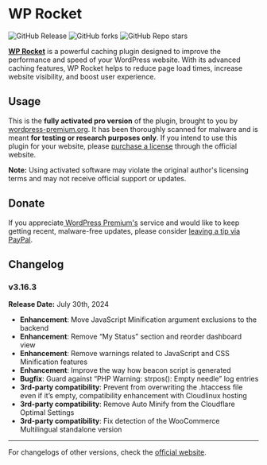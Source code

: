 # WP Rocket

![GitHub Release](https://img.shields.io/github/v/release/wordpress-premium/wp-rocket) ![GitHub forks](https://img.shields.io/github/forks/wordpress-premium/wp-rocket?style=flat) ![GitHub Repo stars](https://img.shields.io/github/stars/wordpress-premium/wp-rocket?style=flat)

[**WP Rocket**](https://wp-rocket.me/) is a powerful caching plugin designed to improve the performance and speed of your WordPress website. With its advanced caching features, WP Rocket helps to reduce page load times, increase website visibility, and boost user experience.

## Usage

This is the **fully activated pro version** of the plugin, brought to you by [wordpress-premium.org](https://www.wordpress-premium.org). It has been thoroughly scanned for malware and is meant **for testing or research purposes only**. If you intend to use this plugin for your website, please [purchase a license](https://wp-rocket.me/pricing/) through the official website.

**Note:** Using activated software may violate the original author's licensing terms and may not receive official support or updates. 

## Donate

If you appreciate[ WordPress Premium's](https://www.wordpress-premium.org/) service and would like to keep getting recent, malware-free updates, please consider [leaving a tip via PayPal](https://www.paypal.com/paypalme/thaikolja).

## Changelog

### v3.16.3

**Release Date:** July 30th, 2024

* **Enhancement**: Move JavaScript Minification argument exclusions to the backend
* **Enhancement**: Remove “My Status” section and reorder dashboard view
* **Enhancement**: Remove warnings related to JavaScript and CSS Minification features
* **Enhancement**: Improve the way how beacon script is generated
* **Bugfix**: Guard against “PHP Warning: strpos(): Empty needle” log entries
* **3rd-party compatibility**: Prevent from overwriting the .htaccess file even if it’s empty, compatibility enhancement with Cloudlinux hosting
* **3rd-party compatibility**: Remove Auto Minify from the Cloudflare Optimal Settings
* **3rd-party compatibility**: Fix detection of the WooCommerce Multilingual standalone version

---

For changelogs of other versions, check the [official website](https://wp-rocket.me/changelog/).
